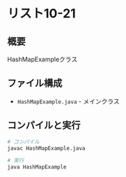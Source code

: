 # リスト10-21

## 概要
HashMapExampleクラス

## ファイル構成
- `HashMapExample.java` - メインクラス

## コンパイルと実行
```bash
# コンパイル
javac HashMapExample.java

# 実行
java HashMapExample
```
